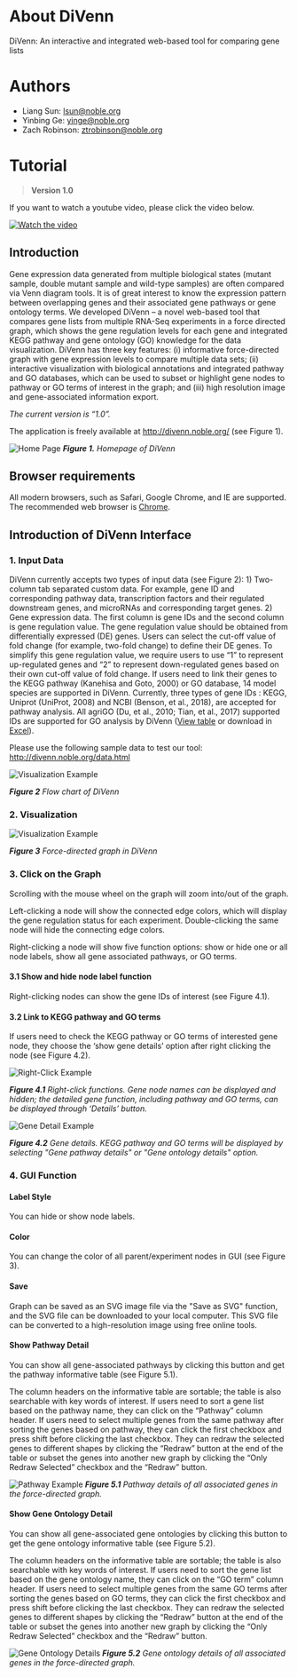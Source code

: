 # About DiVenn
DiVenn: An interactive and integrated web-based tool for comparing gene lists

# Authors
- Liang Sun: lsun@noble.org
- Yinbing Ge: yinge@noble.org
- Zach Robinson: ztrobinson@noble.org

# Tutorial
> **Version 1.0**

If you want to watch a youtube video, please click the video below.

[![Watch the video](https://img.youtube.com/vi/v94KcR2hcdg/0.jpg)](https://youtu.be/v94KcR2hcdg)

## Introduction
Gene expression data generated from multiple biological states (mutant sample, double mutant sample and wild-type samples) are often compared via Venn diagram tools. It is of great interest to know the expression pattern between overlapping genes and their associated gene pathways or gene ontology terms. We developed DiVenn – a novel web-based tool that compares gene lists from multiple RNA-Seq experiments in a force directed graph, which shows the gene regulation levels for each gene and integrated KEGG pathway and gene ontology (GO) knowledge for the data visualization. DiVenn has three key features: (i) informative force-directed graph with gene expression levels to compare multiple data sets; (ii) interactive visualization with biological annotations and integrated pathway and GO databases, which can be used to subset or highlight gene nodes to pathway or GO terms of interest in the graph; and (iii) high resolution image and gene-associated information export.


*The current version is “1.0”.*

The application is freely available at http://divenn.noble.org/  (see Figure 1). 

 
![Home Page](./image/tutorial/homepage.PNG)
 _**Figure 1.** Homepage of DiVenn_


## Browser requirements
All modern browsers, such as Safari, Google Chrome, and IE are supported. The recommended web browser is [Chrome](https://www.google.com/chrome/). 

## Introduction of DiVenn Interface
### 1.   Input Data

DiVenn currently accepts two types of input data (see Figure 2): 1) Two-column tab separated custom data. For example, gene ID and corresponding pathway data, transcription factors and their regulated downstream genes, and microRNAs and corresponding target genes. 2) Gene expression data. The first column is gene IDs and the second column is gene regulation value. The gene regulation value should be obtained from differentially expressed (DE) genes. Users can select the cut-off value of fold change (for example, two-fold change) to define their DE genes. To simplify this gene regulation value, we require users to use “1” to represent up-regulated genes and “2” to represent down-regulated genes based on their own cut-off value of fold change. If users need to link their genes to the KEGG pathway (Kanehisa and Goto, 2000) or GO database, 14 model species are supported in DiVenn. Currently, three types of gene IDs : KEGG, Uniprot (UniProt, 2008) and NCBI (Benson, et al., 2018), are accepted for pathway analysis. All agriGO (Du, et al., 2010; Tian, et al., 2017) supported IDs are supported for GO analysis by DiVenn ([View table](image/tutorial/GO_table.md) or download in [Excel](image/tutorial/GO_version.xlsx)).

Please use the following sample data to test our tool: http://divenn.noble.org/data.html

![Visualization Example](./image/tutorial/Figure2.png)

_**Figure 2** Flow chart of DiVenn_

### 2.   Visualization
![Visualization Example](./image/tutorial/force-directed-graph.PNG)

 _**Figure 3** Force-directed graph in DiVenn_




### 3.	Click on the Graph
Scrolling with the mouse wheel on the graph will zoom into/out of the graph.

Left-clicking a node will show the connected edge colors, which will display the gene regulation status for each experiment. Double-clicking the same node will hide the connecting edge colors.

Right-clicking a node will show five function options: show or hide one or all node labels, show all gene associated pathways, or GO terms.


#### 3.1	Show and hide node label function
Right-clicking nodes can show the gene IDs of interest (see Figure 4.1).

#### 3.2	Link to KEGG pathway and GO terms
If users need to check the KEGG pathway or GO terms of interested gene node, they choose the ‘show gene details’ option after right clicking the node (see Figure 4.2).

 
![Right-Click Example](./image/tutorial/clickGraph.PNG)

_**Figure 4.1** Right-click functions. Gene node names can be displayed and hidden; the detailed gene function, including pathway and GO terms, can be displayed through ‘Details’ button._


![Gene Detail Example](./image/tutorial/geneDetail.PNG)

_**Figure 4.2** Gene details. KEGG pathway and GO terms will be displayed by selecting "Gene pathway details" or "Gene ontology details" option._

### 4.	GUI Function

#### Label Style
You can hide or show node labels. 

#### Color
You can change the color of all parent/experiment nodes in GUI (see Figure 3).

#### Save
Graph can be saved as an SVG image file via the "Save as SVG" function, and the SVG file can be downloaded to your local computer. This SVG file can be converted to a high-resolution image using free online tools.

#### Show Pathway Detail
You can show all gene-associated pathways by clicking this button and get the pathway informative table (see Figure 5.1).

The column headers on the informative table are sortable; the table is also searchable with key words of interest. If users need to sort a gene list based on the pathway name, they can click on the “Pathway” column header. If users need to select multiple genes from the same pathway after sorting the genes based on pathway, they can click the first checkbox and press shift before clicking the last checkbox. They can redraw the selected genes to different shapes by clicking the “Redraw” button at the end of the table or subset the genes into another new graph by clicking the “Only Redraw Selected” checkbox and the “Redraw” button.
 

 
![Pathway Example](./image/tutorial/pathwayTable.PNG)
_**Figure 5.1** Pathway details of all associated genes in the force-directed graph._

#### Show Gene Ontology Detail
You can show all gene-associated gene ontologies by clicking this button to get the gene ontology informative table (see Figure 5.2).

The column headers on the informative table are sortable; the table is also searchable with key words of interest. If users need to sort the gene list based on the gene ontology name, they can click on the “GO term” column header. If users need to select multiple genes from the same GO terms after sorting the genes based on GO terms, they can click the first checkbox and press shift before clicking the last checkbox. They can redraw the selected genes to different shapes by clicking the “Redraw” button at the end of the table or subset the genes into another new graph by clicking the “Only Redraw Selected” checkbox and the “Redraw” button.

![Gene Ontology Details](./image/tutorial/GO_table.PNG)
_**Figure 5.2** Gene ontology details of all associated genes in the force-directed graph._


